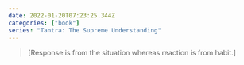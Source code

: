 ```yaml
---
date: 2022-01-20T07:23:25.344Z
categories: ["book"]
series: "Tantra: The Supreme Understanding"
---
```

> [Response is from the situation whereas reaction is from habit.]
